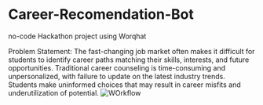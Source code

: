 # Career-Recomendation-Bot
no-code Hackathon project using Worqhat

Problem Statement:
The fast-changing job market often makes it difficult
for students to identify career paths matching their
skills, interests, and future opportunities. Traditional
career counseling is time-consuming and
unpersonalized, with failure to update on the latest
industry trends. Students make uninformed choices
that may result in career misfits and underutilization
of potential.
![WOrkflow](https://github.com/user-attachments/assets/1f44e2a0-49ed-4a1d-a615-274cd594535d)
